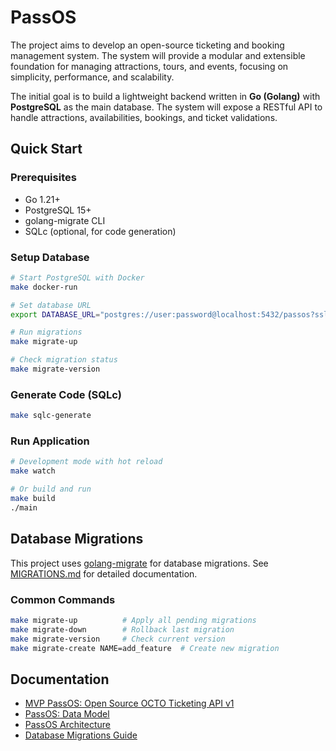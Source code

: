 # PassOS

The project aims to develop an open-source ticketing and booking management system. The system will provide a modular and extensible foundation for managing attractions, tours, and events, focusing on simplicity, performance, and scalability.

The initial goal is to build a lightweight backend written in **Go (Golang)** with **PostgreSQL** as the main database. The system will expose a RESTful API to handle attractions, availabilities, bookings, and ticket validations.

## Quick Start

### Prerequisites

- Go 1.21+
- PostgreSQL 15+
- golang-migrate CLI
- SQLc (optional, for code generation)

### Setup Database

```bash
# Start PostgreSQL with Docker
make docker-run

# Set database URL
export DATABASE_URL="postgres://user:password@localhost:5432/passos?sslmode=disable"

# Run migrations
make migrate-up

# Check migration status
make migrate-version
```

### Generate Code (SQLc)

```bash
make sqlc-generate
```

### Run Application

```bash
# Development mode with hot reload
make watch

# Or build and run
make build
./main
```

## Database Migrations

This project uses [golang-migrate](https://github.com/golang-migrate/migrate) for database migrations. See [MIGRATIONS.md](./MIGRATIONS.md) for detailed documentation.

### Common Commands

```bash
make migrate-up          # Apply all pending migrations
make migrate-down        # Rollback last migration
make migrate-version     # Check current version
make migrate-create NAME=add_feature  # Create new migration
```

## Documentation

- [MVP PassOS: Open Source OCTO Ticketing API v1](https://www.notion.so/MVP-PassOS-Open-Source-OCTO-Ticketing-API-v1-28d65c634a888059960cf39480785b17?pvs=21)
- [PassOS: Data Model](https://www.notion.so/PassOS-Data-Model-28e65c634a888031a9b9d1f7a48ea25c?pvs=21)
- [PassOS Architecture](https://www.notion.so/PassOS-Architecture-29365c634a8880929a38ed9025a1b273?pvs=21)
- [Database Migrations Guide](./MIGRATIONS.md)